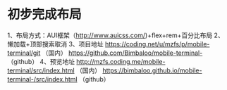 # 初步完成布局

1、布局方式：AUI框架（http://www.auicss.com/)+flex+rem+百分比布局
2、懒加载+顶部搜索取消
3、项目地址 https://coding.net/u/mzfs/p/mobile-terminal/git  （国内）
            https://github.com/Bimbaloo/mobile-terminal-      （github）
4、预览地址 http://mzfs.coding.me/mobile-terminal/src/index.html （国内）
            https://bimbaloo.github.io/mobile-terminal-/src/index.html （github）
